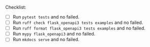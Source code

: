 Checklist:

- [ ] Run `pytest tests` and no failed.
- [ ] Run `ruff check flask_openapi3 tests examples` and no failed.
- [ ] Run `ruff format flask_openapi3 tests examples` and no failed.
- [ ] Run `mypy flask_openapi3` and no failed.
- [ ] Run `mkdocs serve` and no failed.
